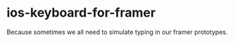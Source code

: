 # ios-keyboard-for-framer
Because sometimes we all need to simulate typing in our framer prototypes.
